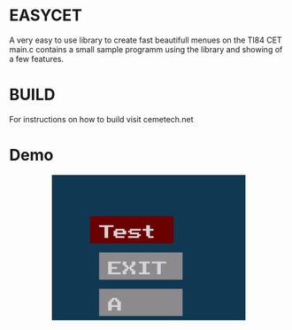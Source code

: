 # EASYCET
A very easy to use library to create fast beautifull menues on the TI84 CET
main.c contains a small sample programm using the library and showing of a few features.
# BUILD
For instructions on how to build visit cemetech.net
# Demo
<p align="center">
  <img src="test.png" width="350" title="Demo">
</p>

